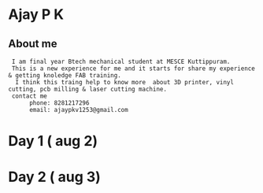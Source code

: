 # Ajay P K
## About me
     I am final year Btech mechanical student at MESCE Kuttippuram.
     This is a new experience for me and it starts for share my experience & getting knoledge FAB training.  
      I think this traing help to know more  about 3D printer, vinyl cutting, pcb milling & laser cutting machine.
     contact me
          phone: 8281217296
          email: ajaypkv1253@gmail.com
# Day 1 ( aug 2)
# Day 2 ( aug 3)
